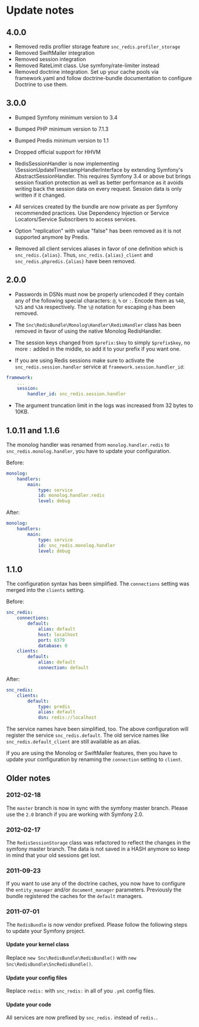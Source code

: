 # Update notes #

## 4.0.0 ##

- Removed redis profiler storage feature `snc_redis.profiler_storage`
- Removed SwiftMailer integration
- Removed session integration
- Removed RateLimit class. Use symfony/rate-limiter instead
- Removed doctrine integration. Set up your cache pools via framework.yaml and follow doctrine-bundle documentation to configure Doctrine to use them.

## 3.0.0 ##

- Bumped Symfony minimum version to 3.4

- Bumped PHP minimum version to 7.1.3

- Bumped Predis minimum version to 1.1

- Dropped official support for HHVM

- RedisSessionHandler is now implementing \SessionUpdateTimestampHandlerInterface
  by extending Symfony's AbstractSessionHandler. This requires Symfony 3.4 or above
  but brings session fixation protection as well as better performance as it avoids
  writing back the session data on every request. Session data is only written if 
  it changed.

- All services created by the bundle are now private as per Symfony recommended
  practices. Use Dependency Injection or Service Locators/Service Subscribers to access services.
  
- Option "replication" with value "false" has been removed as it is not supported anymore by Predis.

- Removed all client services aliases in favor of one definition which is `snc_redis.{alias}`.
  Thus, `snc_redis.{alias}_client` and `snc_redis.phpredis.{alias}` have been removed.

## 2.0.0 ##

- Passwords in DSNs must now be properly urlencoded if they contain any of
  the following special characters: `@`, `%` or `:`. Encode them as `%40`,
  `%25` and `%3A` respectively. The `\@` notation for escaping `@` has been
  removed.

- The `Snc\RedisBundle\Monolog\Handler\RedisHandler` class has been removed
  in favor of using the native Monolog RedisHandler.

- The session keys changed from `$prefix:$key` to simply `$prefix$key`, no more
  `:` added in the middle, so add it to your prefix if you want one.
  
- If you are using Redis sessions make sure to activate the `snc_redis.session.handler` service at `framework.session.handler_id`:
``` yaml
framework:
    ...
    session:
        handler_id: snc_redis.session.handler
```

- The argument truncation limit in the logs was increased from 32 bytes to
  10KB.
  
## 1.0.11 and 1.1.6 ##

The monolog handler was renamed from `monolog.handler.redis` to
`snc_redis.monolog.handler`, you have to update your configuration.

Before:

``` yaml
monolog:
    handlers:
        main:
            type: service
            id: monolog.handler.redis
            level: debug
```

After:

``` yaml
monolog:
    handlers:
        main:
            type: service
            id: snc_redis.monolog.handler
            level: debug
```

## 1.1.0 ##

The configuration syntax has been simplified. The `connections` setting was
merged into the `clients` setting.

Before:

``` yaml
snc_redis:
    connections:
        default:
            alias: default
            host: localhost
            port: 6379
            database: 0
    clients:
        default:
            alias: default
            connection: default
```

After:

``` yaml
snc_redis:
    clients:
        default:
            type: predis
            alias: default
            dsn: redis://localhost
```

The service names have been simplified, too. The above configuration will
register the service `snc_redis.default`. The old service names like
`snc_redis.default_client` are still available as an alias.

If you are using the Monolog or SwiftMailer features, then you have to
update your configuration by renaming the `connection` setting to `client`.

## Older notes ##

### 2012-02-18 ###

The `master` branch is now in sync with the symfony master branch.
Please use the `2.0` branch if you are working with Symfony 2.0.

### 2012-02-17 ###

The `RedisSessionStorage` class was refactored to reflect the changes
in the symfony master branch. The data is not saved in a HASH anymore
so keep in mind that your old sessions get lost.

### 2011-09-23 ###

If you want to use any of the doctrine caches, you now have to
configure the `entity_manager` and/or `document_manager` parameters.
Previously the bundle registered the caches for the `default` managers.

### 2011-07-01 ###

The `RedisBundle` is now vendor prefixed.
Please follow the following steps to update your Symfony project.

#### Update your kernel class ####

Replace `new Snc\RedisBundle\RedisBundle()` with `new Snc\RedisBundle\SncRedisBundle()`.

#### Update your config files ####

Replace `redis:` with `snc_redis:` in all of you `.yml` config files.

#### Update your code ####

All services are now prefixed by `snc_redis.` instead of `redis.`.

